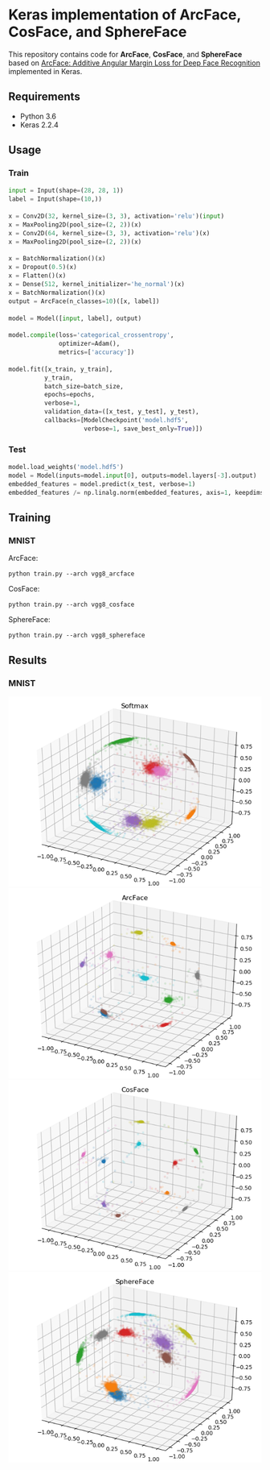 # Keras implementation of ArcFace, CosFace, and SphereFace
This repository contains code for **ArcFace**, **CosFace**, and **SphereFace** based on [ArcFace: Additive Angular Margin Loss for Deep Face Recognition](https://arxiv.org/abs/1801.07698) implemented in Keras.

## Requirements
- Python 3.6
- Keras 2.2.4

## Usage
### Train
```python
input = Input(shape=(28, 28, 1))
label = Input(shape=(10,))

x = Conv2D(32, kernel_size=(3, 3), activation='relu')(input)
x = MaxPooling2D(pool_size=(2, 2))(x)
x = Conv2D(64, kernel_size=(3, 3), activation='relu')(x)
x = MaxPooling2D(pool_size=(2, 2))(x)

x = BatchNormalization()(x)
x = Dropout(0.5)(x)
x = Flatten()(x)
x = Dense(512, kernel_initializer='he_normal')(x)
x = BatchNormalization()(x)
output = ArcFace(n_classes=10)([x, label])

model = Model([input, label], output)

model.compile(loss='categorical_crossentropy',
              optimizer=Adam(),
              metrics=['accuracy'])

model.fit([x_train, y_train],
          y_train,
          batch_size=batch_size,
          epochs=epochs,
          verbose=1,
          validation_data=([x_test, y_test], y_test),
          callbacks=[ModelCheckpoint('model.hdf5',
                     verbose=1, save_best_only=True)])
```

### Test
```python
model.load_weights('model.hdf5')
model = Model(inputs=model.input[0], outputs=model.layers[-3].output)
embedded_features = model.predict(x_test, verbose=1)
embedded_features /= np.linalg.norm(embedded_features, axis=1, keepdims=True)
```

## Training
### MNIST
ArcFace:
```
python train.py --arch vgg8_arcface
```
CosFace:
```
python train.py --arch vgg8_cosface
```
SphereFace:
```
python train.py --arch vgg8_sphereface
```

## Results
### MNIST
![softmax](figures/mnist_vgg8_3d.png)
![arcface](figures/mnist_vgg8_arcface_3d.png)
![cosface](figures/mnist_vgg8_cosface_3d.png)
![sphereface](figures/mnist_vgg8_sphereface_3d.png)
